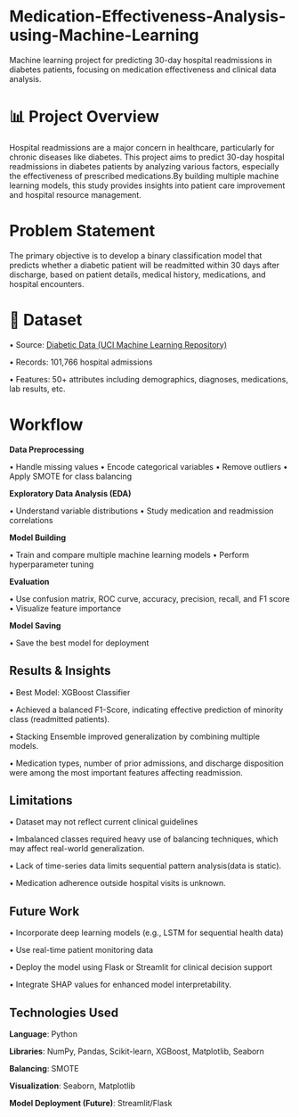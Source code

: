 # Medication-Effectiveness-Analysis-using-Machine-Learning
Machine learning project for predicting 30-day hospital readmissions in diabetes patients, focusing on medication effectiveness and clinical data analysis.

# 📊 Project Overview
Hospital readmissions are a major concern in healthcare, particularly for chronic diseases like diabetes. This project aims to predict 30-day hospital readmissions in diabetes patients by analyzing various factors, especially the effectiveness of prescribed medications.By building multiple machine learning models, this study provides insights into patient care improvement and hospital resource management.

# Problem Statement
The primary objective is to develop a binary classification model that predicts whether a diabetic patient will be readmitted within 30 days after discharge, based on patient details, medical history, medications, and hospital encounters.

# 📂 Dataset
• Source: [Diabetic Data (UCI Machine Learning Repository)](https://archive.ics.uci.edu/ml/datasets/Diabetes+130-US+Hospitals+for+Years+1999-2008)

• Records: 101,766 hospital admissions

• Features: 50+ attributes including demographics, diagnoses, medications, lab      results, etc.

# Workflow
**Data Preprocessing**

• Handle missing values
• Encode categorical variables
• Remove outliers
• Apply SMOTE for class balancing

**Exploratory Data Analysis (EDA)**

• Understand variable distributions
• Study medication and readmission correlations

**Model Building**

• Train and compare multiple machine learning models
• Perform hyperparameter tuning

**Evaluation**

• Use confusion matrix, ROC curve, accuracy, precision, recall, and F1 score
• Visualize feature importance

**Model Saving**

• Save the best model for deployment

## Results & Insights

• Best Model: XGBoost Classifier

• Achieved a balanced F1-Score, indicating effective prediction of minority class (readmitted patients).

• Stacking Ensemble improved generalization by combining multiple models.

• Medication types, number of prior admissions, and discharge disposition were among the most important features affecting readmission.

## Limitations

• Dataset may not reflect current clinical guidelines

• Imbalanced classes required heavy use of balancing techniques, which may affect real-world generalization.

• Lack of time-series data limits sequential pattern analysis(data is static).

• Medication adherence outside hospital visits is unknown.

## Future Work

•  Incorporate deep learning models (e.g., LSTM for sequential health data)

• Use real-time patient monitoring data

• Deploy the model using Flask or Streamlit for clinical decision support

• Integrate SHAP values for enhanced model interpretability.

## Technologies Used
**Language**: Python

**Libraries**: NumPy, Pandas, Scikit-learn, XGBoost, Matplotlib, Seaborn

**Balancing**: SMOTE

**Visualization**: Seaborn, Matplotlib

**Model Deployment (Future)**: Streamlit/Flask

